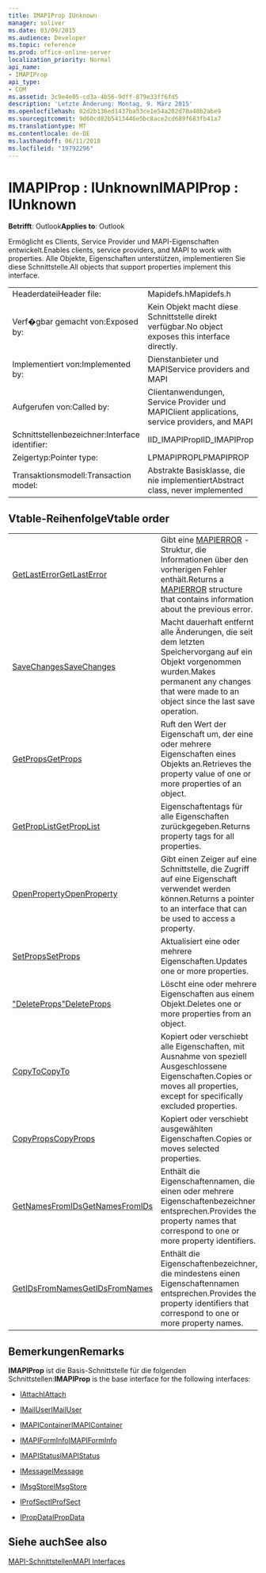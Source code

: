 ```yaml
---
title: IMAPIProp IUnknown
manager: soliver
ms.date: 03/09/2015
ms.audience: Developer
ms.topic: reference
ms.prod: office-online-server
localization_priority: Normal
api_name:
- IMAPIProp
api_type:
- COM
ms.assetid: 3c9e4e05-cd3a-4b56-9dff-879e33ff6fd5
description: 'Letzte Änderung: Montag, 9. März 2015'
ms.openlocfilehash: 02d2b136ed1437ba53ce1e54a202d70a48b2abe9
ms.sourcegitcommit: 9d60cd82b5413446e5bc8ace2cd689f683fb41a7
ms.translationtype: MT
ms.contentlocale: de-DE
ms.lasthandoff: 06/11/2018
ms.locfileid: "19792296"
---
```

# <a name="imapiprop--iunknown"></a><span data-ttu-id="e3e72-103">IMAPIProp : IUnknown</span><span class="sxs-lookup"><span data-stu-id="e3e72-103">IMAPIProp : IUnknown</span></span>

  
  
<span data-ttu-id="e3e72-104">**Betrifft**: Outlook</span><span class="sxs-lookup"><span data-stu-id="e3e72-104">**Applies to**: Outlook</span></span> 
  
<span data-ttu-id="e3e72-105">Ermöglicht es Clients, Service Provider und MAPI-Eigenschaften entwickelt.</span><span class="sxs-lookup"><span data-stu-id="e3e72-105">Enables clients, service providers, and MAPI to work with properties.</span></span> <span data-ttu-id="e3e72-106">Alle Objekte, Eigenschaften unterstützen, implementieren Sie diese Schnittstelle.</span><span class="sxs-lookup"><span data-stu-id="e3e72-106">All objects that support properties implement this interface.</span></span>
  
|||
|:-----|:-----|
|<span data-ttu-id="e3e72-107">Headerdatei</span><span class="sxs-lookup"><span data-stu-id="e3e72-107">Header file:</span></span>  <br/> |<span data-ttu-id="e3e72-108">Mapidefs.h</span><span class="sxs-lookup"><span data-stu-id="e3e72-108">Mapidefs.h</span></span>  <br/> |
|<span data-ttu-id="e3e72-109">Verf�gbar gemacht von:</span><span class="sxs-lookup"><span data-stu-id="e3e72-109">Exposed by:</span></span>  <br/> |<span data-ttu-id="e3e72-110">Kein Objekt macht diese Schnittstelle direkt verfügbar.</span><span class="sxs-lookup"><span data-stu-id="e3e72-110">No object exposes this interface directly.</span></span>  <br/> |
|<span data-ttu-id="e3e72-111">Implementiert von:</span><span class="sxs-lookup"><span data-stu-id="e3e72-111">Implemented by:</span></span>  <br/> |<span data-ttu-id="e3e72-112">Dienstanbieter und MAPI</span><span class="sxs-lookup"><span data-stu-id="e3e72-112">Service providers and MAPI</span></span>  <br/> |
|<span data-ttu-id="e3e72-113">Aufgerufen von:</span><span class="sxs-lookup"><span data-stu-id="e3e72-113">Called by:</span></span>  <br/> |<span data-ttu-id="e3e72-114">Clientanwendungen, Service Provider und MAPI</span><span class="sxs-lookup"><span data-stu-id="e3e72-114">Client applications, service providers, and MAPI</span></span>  <br/> |
|<span data-ttu-id="e3e72-115">Schnittstellenbezeichner:</span><span class="sxs-lookup"><span data-stu-id="e3e72-115">Interface identifier:</span></span>  <br/> |<span data-ttu-id="e3e72-116">IID_IMAPIProp</span><span class="sxs-lookup"><span data-stu-id="e3e72-116">IID_IMAPIProp</span></span>  <br/> |
|<span data-ttu-id="e3e72-117">Zeigertyp:</span><span class="sxs-lookup"><span data-stu-id="e3e72-117">Pointer type:</span></span>  <br/> |<span data-ttu-id="e3e72-118">LPMAPIPROP</span><span class="sxs-lookup"><span data-stu-id="e3e72-118">LPMAPIPROP</span></span>  <br/> |
|<span data-ttu-id="e3e72-119">Transaktionsmodell:</span><span class="sxs-lookup"><span data-stu-id="e3e72-119">Transaction model:</span></span>  <br/> |<span data-ttu-id="e3e72-120">Abstrakte Basisklasse, die nie implementiert</span><span class="sxs-lookup"><span data-stu-id="e3e72-120">Abstract class, never implemented</span></span>  <br/> |
   
## <a name="vtable-order"></a><span data-ttu-id="e3e72-121">Vtable-Reihenfolge</span><span class="sxs-lookup"><span data-stu-id="e3e72-121">Vtable order</span></span>

|||
|:-----|:-----|
|[<span data-ttu-id="e3e72-122">GetLastError</span><span class="sxs-lookup"><span data-stu-id="e3e72-122">GetLastError</span></span>](imapiprop-getlasterror.md) <br/> |<span data-ttu-id="e3e72-123">Gibt eine [MAPIERROR](mapierror.md) -Struktur, die Informationen über den vorherigen Fehler enthält.</span><span class="sxs-lookup"><span data-stu-id="e3e72-123">Returns a [MAPIERROR](mapierror.md) structure that contains information about the previous error.</span></span>  <br/> |
|[<span data-ttu-id="e3e72-124">SaveChanges</span><span class="sxs-lookup"><span data-stu-id="e3e72-124">SaveChanges</span></span>](imapiprop-savechanges.md) <br/> |<span data-ttu-id="e3e72-125">Macht dauerhaft entfernt alle Änderungen, die seit dem letzten Speichervorgang auf ein Objekt vorgenommen wurden.</span><span class="sxs-lookup"><span data-stu-id="e3e72-125">Makes permanent any changes that were made to an object since the last save operation.</span></span>  <br/> |
|[<span data-ttu-id="e3e72-126">GetProps</span><span class="sxs-lookup"><span data-stu-id="e3e72-126">GetProps</span></span>](imapiprop-getprops.md) <br/> |<span data-ttu-id="e3e72-127">Ruft den Wert der Eigenschaft um, der eine oder mehrere Eigenschaften eines Objekts an.</span><span class="sxs-lookup"><span data-stu-id="e3e72-127">Retrieves the property value of one or more properties of an object.</span></span>  <br/> |
|[<span data-ttu-id="e3e72-128">GetPropList</span><span class="sxs-lookup"><span data-stu-id="e3e72-128">GetPropList</span></span>](imapiprop-getproplist.md) <br/> |<span data-ttu-id="e3e72-129">Eigenschaftentags für alle Eigenschaften zurückgegeben.</span><span class="sxs-lookup"><span data-stu-id="e3e72-129">Returns property tags for all properties.</span></span>  <br/> |
|[<span data-ttu-id="e3e72-130">OpenProperty</span><span class="sxs-lookup"><span data-stu-id="e3e72-130">OpenProperty</span></span>](imapiprop-openproperty.md) <br/> |<span data-ttu-id="e3e72-131">Gibt einen Zeiger auf eine Schnittstelle, die Zugriff auf eine Eigenschaft verwendet werden können.</span><span class="sxs-lookup"><span data-stu-id="e3e72-131">Returns a pointer to an interface that can be used to access a property.</span></span>  <br/> |
|[<span data-ttu-id="e3e72-132">SetProps</span><span class="sxs-lookup"><span data-stu-id="e3e72-132">SetProps</span></span>](imapiprop-setprops.md) <br/> |<span data-ttu-id="e3e72-133">Aktualisiert eine oder mehrere Eigenschaften.</span><span class="sxs-lookup"><span data-stu-id="e3e72-133">Updates one or more properties.</span></span>  <br/> |
|[<span data-ttu-id="e3e72-134">"DeleteProps"</span><span class="sxs-lookup"><span data-stu-id="e3e72-134">DeleteProps</span></span>](imapiprop-deleteprops.md) <br/> |<span data-ttu-id="e3e72-135">Löscht eine oder mehrere Eigenschaften aus einem Objekt.</span><span class="sxs-lookup"><span data-stu-id="e3e72-135">Deletes one or more properties from an object.</span></span>  <br/> |
|[<span data-ttu-id="e3e72-136">CopyTo</span><span class="sxs-lookup"><span data-stu-id="e3e72-136">CopyTo</span></span>](imapiprop-copyto.md) <br/> |<span data-ttu-id="e3e72-137">Kopiert oder verschiebt alle Eigenschaften, mit Ausnahme von speziell Ausgeschlossene Eigenschaften.</span><span class="sxs-lookup"><span data-stu-id="e3e72-137">Copies or moves all properties, except for specifically excluded properties.</span></span>  <br/> |
|[<span data-ttu-id="e3e72-138">CopyProps</span><span class="sxs-lookup"><span data-stu-id="e3e72-138">CopyProps</span></span>](imapiprop-copyprops.md) <br/> |<span data-ttu-id="e3e72-139">Kopiert oder verschiebt ausgewählten Eigenschaften.</span><span class="sxs-lookup"><span data-stu-id="e3e72-139">Copies or moves selected properties.</span></span>  <br/> |
|[<span data-ttu-id="e3e72-140">GetNamesFromIDs</span><span class="sxs-lookup"><span data-stu-id="e3e72-140">GetNamesFromIDs</span></span>](imapiprop-getnamesfromids.md) <br/> |<span data-ttu-id="e3e72-141">Enthält die Eigenschaftennamen, die einen oder mehrere Eigenschaftenbezeichner entsprechen.</span><span class="sxs-lookup"><span data-stu-id="e3e72-141">Provides the property names that correspond to one or more property identifiers.</span></span>  <br/> |
|[<span data-ttu-id="e3e72-142">GetIDsFromNames</span><span class="sxs-lookup"><span data-stu-id="e3e72-142">GetIDsFromNames</span></span>](imapiprop-getidsfromnames.md) <br/> |<span data-ttu-id="e3e72-143">Enthält die Eigenschaftenbezeichner, die mindestens einen Eigenschaftennamen entsprechen.</span><span class="sxs-lookup"><span data-stu-id="e3e72-143">Provides the property identifiers that correspond to one or more property names.</span></span>  <br/> |
   
## <a name="remarks"></a><span data-ttu-id="e3e72-144">Bemerkungen</span><span class="sxs-lookup"><span data-stu-id="e3e72-144">Remarks</span></span>

 <span data-ttu-id="e3e72-145">**IMAPIProp** ist die Basis-Schnittstelle für die folgenden Schnittstellen:</span><span class="sxs-lookup"><span data-stu-id="e3e72-145">**IMAPIProp** is the base interface for the following interfaces:</span></span> 
  
- [<span data-ttu-id="e3e72-146">IAttach</span><span class="sxs-lookup"><span data-stu-id="e3e72-146">IAttach</span></span>](iattachimapiprop.md)
    
- [<span data-ttu-id="e3e72-147">IMailUser</span><span class="sxs-lookup"><span data-stu-id="e3e72-147">IMailUser</span></span>](imailuserimapiprop.md)
    
- [<span data-ttu-id="e3e72-148">IMAPIContainer</span><span class="sxs-lookup"><span data-stu-id="e3e72-148">IMAPIContainer</span></span>](imapicontainerimapiprop.md)
    
- [<span data-ttu-id="e3e72-149">IMAPIFormInfo</span><span class="sxs-lookup"><span data-stu-id="e3e72-149">IMAPIFormInfo</span></span>](imapiforminfoimapiprop.md)
    
- [<span data-ttu-id="e3e72-150">IMAPIStatus</span><span class="sxs-lookup"><span data-stu-id="e3e72-150">IMAPIStatus</span></span>](imapistatusimapiprop.md)
    
- [<span data-ttu-id="e3e72-151">IMessage</span><span class="sxs-lookup"><span data-stu-id="e3e72-151">IMessage</span></span>](imessageimapiprop.md)
    
- [<span data-ttu-id="e3e72-152">IMsgStore</span><span class="sxs-lookup"><span data-stu-id="e3e72-152">IMsgStore</span></span>](imsgstoreimapiprop.md)
    
- [<span data-ttu-id="e3e72-153">IProfSect</span><span class="sxs-lookup"><span data-stu-id="e3e72-153">IProfSect</span></span>](iprofsectimapiprop.md)
    
- [<span data-ttu-id="e3e72-154">IPropData</span><span class="sxs-lookup"><span data-stu-id="e3e72-154">IPropData</span></span>](ipropdataimapiprop.md)
    
## <a name="see-also"></a><span data-ttu-id="e3e72-155">Siehe auch</span><span class="sxs-lookup"><span data-stu-id="e3e72-155">See also</span></span>



[<span data-ttu-id="e3e72-156">MAPI-Schnittstellen</span><span class="sxs-lookup"><span data-stu-id="e3e72-156">MAPI Interfaces</span></span>](mapi-interfaces.md)

